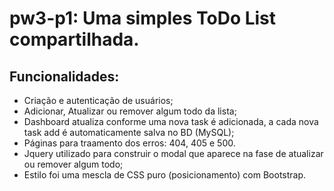 # pw3-p1: Uma simples ToDo List compartilhada.

## Funcionalidades:
- Criação e autenticação de usuários;
- Adicionar, Atualizar ou remover algum todo da lista;
- Dashboard atualiza conforme uma nova task é adicionada, a cada nova task add é automaticamente salva no BD (MySQL);
- Páginas para traamento dos erros: 404, 405 e 500.
- Jquery utilizado para construir o modal que aparece na fase de atualizar ou remover algum todo;
- Estilo foi uma mescla de CSS puro (posicionamento) com Bootstrap.
